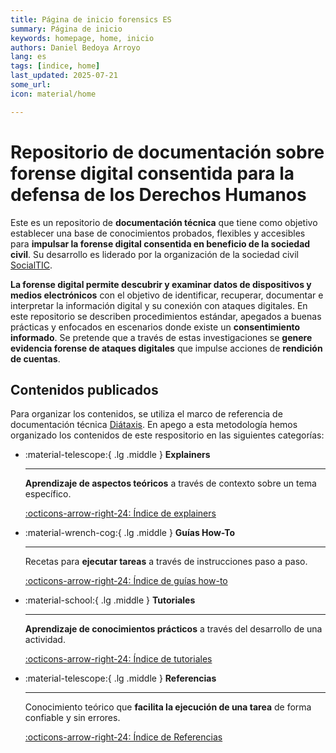 ```yaml
---
title: Página de inicio forensics ES
summary: Página de inicio 
keywords: homepage, home, inicio
authors: Daniel Bedoya Arroyo
lang: es
tags: [indice, home]
last_updated: 2025-07-21
some_url:
icon: material/home

---
```



# Repositorio de documentación sobre forense digital consentida para la defensa de los Derechos Humanos


Este es un repositorio de **documentación técnica** que tiene como objetivo establecer una base de conocimientos probados, flexibles y accesibles para **impulsar la forense digital consentida en beneficio de la sociedad civil**. Su desarrollo es liderado por la organización de la sociedad civil [SocialTIC](https://socialtic.org). 

**La forense digital permite descubrir y examinar datos de dispositivos y medios electrónicos** con el objetivo de identificar, recuperar, documentar e interpretar la información digital y su conexión con ataques digitales. En este repositorio se describen procedimientos estándar, apegados a buenas prácticas y enfocados en escenarios donde existe un **consentimiento informado**. Se pretende que a través de estas investigaciones se **genere evidencia forense de ataques digitales** que impulse acciones de **rendición de cuentas**.

## Contenidos publicados

Para organizar los contenidos, se utiliza el marco de referencia de documentación técnica [Diátaxis](https://diataxis.fr/). En apego a esta metodología hemos organizado los contenidos de este respositorio en las siguientes categorías: 

<div class="grid cards" markdown>

-   :material-telescope:{ .lg .middle } __Explainers__

    ---

    __Aprendizaje de aspectos teóricos__ a través de contexto sobre un tema específico. 

    [:octicons-arrow-right-24:   Índice de explainers](../explainers/)

-   :material-wrench-cog:{ .lg .middle } __Guías How-To__

    ---

    Recetas para **ejecutar tareas** a través de instrucciones paso a paso.

    [:octicons-arrow-right-24:   Índice de guías how-to](../how-tos/)

-   :material-school:{ .lg .middle } __Tutoriales__

    ---

    **Aprendizaje de conocimientos prácticos** a través del desarrollo de una actividad. 

    [:octicons-arrow-right-24:   Índice de tutoriales](../tutorials/)

-   :material-telescope:{ .lg .middle } __Referencias__

    ---

    Conocimiento teórico que **facilita la ejecución de una tarea** de forma confiable y sin errores. 

    [:octicons-arrow-right-24:   Índice de Referencias](../references/)

</div>
